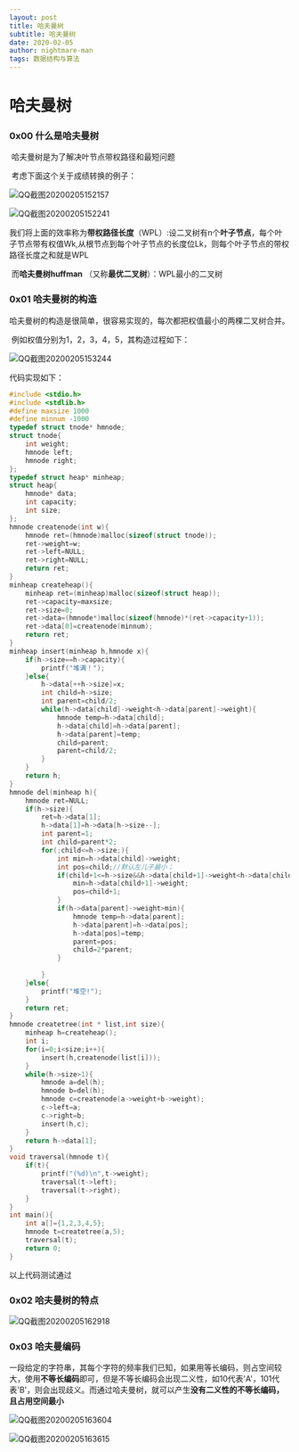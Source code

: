 ```yaml
---
layout: post
title: 哈夫曼树
subtitle: 哈夫曼树
date: 2020-02-05
author: nightmare-man
tags: 数据结构与算法
---
```

# 		哈夫曼树

### 0x00 什么是哈夫曼树

​		哈夫曼树是为了解决叶节点带权路径和最短问题

​		考虑下面这个关于成绩转换的例子：

![QQ截图20200205152157](/assets/img/QQ截图20200205152157.png)

![QQ截图20200205152241](/assets/img/Desktop\QQ截图20200205152241.png)

​		我们将上面的效率称为**带权路径长度**（WPL）:设二叉树有n个**叶子节点**，每个叶子节点带有权值Wk,从根节点到每个叶子节点的长度位Lk，则每个叶子节点的带权路径长度之和就是WPL

​		而**哈夫曼树huffman** （又称**最优二叉树**）：WPL最小的二叉树

### 0x01 哈夫曼树的构造

​		哈夫曼树的构造是很简单，很容易实现的，每次都把权值最小的两棵二叉树合并。

​		例如权值分别为1，2，3，4，5，其构造过程如下：

![QQ截图20200205153244](/assets/img/QQ截图20200205153244.png)

代码实现如下：

```c
#include <stdio.h>
#include <stdlib.h>
#define maxsize 1000
#define minnum -1000
typedef struct tnode* hmnode;
struct tnode{
	int weight;
	hmnode left;
	hmnode right;
};
typedef struct heap* minheap;
struct heap{
	hmnode* data;
	int capacity;
	int size;
};
hmnode createnode(int w){
	hmnode ret=(hmnode)malloc(sizeof(struct tnode));
	ret->weight=w;
	ret->left=NULL;
	ret->right=NULL;
	return ret;
}
minheap createheap(){
	minheap ret=(minheap)malloc(sizeof(struct heap));
	ret->capacity=maxsize;
	ret->size=0;
	ret->data=(hmnode*)malloc(sizeof(hmnode)*(ret->capacity+1));
	ret->data[0]=createnode(minnum);
	return ret;
}
minheap insert(minheap h,hmnode x){
	if(h->size==h->capacity){
		printf("堆满！");
	}else{
		h->data[++h->size]=x;
		int child=h->size;
		int parent=child/2;
		while(h->data[child]->weight<h->data[parent]->weight){
			hmnode temp=h->data[child];
			h->data[child]=h->data[parent];
			h->data[parent]=temp;
			child=parent;
			parent=child/2;
		}
	}
	return h;
}
hmnode del(minheap h){
	hmnode ret=NULL;
	if(h->size){
		ret=h->data[1];
		h->data[1]=h->data[h->size--];
		int parent=1;
		int child=parent*2;
		for(;child<=h->size;){
			int min=h->data[child]->weight;
			int pos=child;//默认左儿子最小；
			if(child+1<=h->size&&h->data[child+1]->weight<h->data[child]->weight){
				min=h->data[child+1]->weight;
				pos=child+1;
			}
			if(h->data[parent]->weight>min){
				hmnode temp=h->data[parent];
				h->data[parent]=h->data[pos];
				h->data[pos]=temp;
				parent=pos;
				child=2*parent;
			}
			
		}
	}else{
		printf("堆空!");
	}
	return ret;
}
hmnode createtree(int * list,int size){
	minheap h=createheap();
	int i;
	for(i=0;i<size;i++){
		insert(h,createnode(list[i]));
	}
	while(h->size>1){
		hmnode a=del(h);
		hmnode b=del(h);
		hmnode c=createnode(a->weight+b->weight);
		c->left=a;
		c->right=b;
		insert(h,c);
	}
	return h->data[1];	
}
void traversal(hmnode t){
	if(t){
		printf("(%d)\n",t->weight);
		traversal(t->left);
		traversal(t->right);
	}
}
int main(){
	int a[]={1,2,3,4,5};
	hmnode t=createtree(a,5);
	traversal(t);
	return 0;
}
```

以上代码测试通过

### 0x02 哈夫曼树的特点

![QQ截图20200205162918](/assets/img/QQ截图20200205162918.png)

### 0x03 哈夫曼编码

​	一段给定的字符串，其每个字符的频率我们已知，如果用等长编码，则占空间较大，使用**不等长编码**即可，但是不等长编码会出现二义性，如10代表'A'，101代表'B'，则会出现歧义。而通过哈夫曼树，就可以产生**没有二义性的不等长编码，且占用空间最小**

![QQ截图20200205163604](/assets/img/QQ截图20200205163604.png)

![QQ截图20200205163615](/assets/img/QQ截图20200205163615.png)
